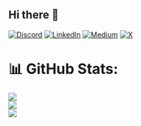 ## Hi there 👋

<!--
**sf4ult/sf4ult** is a ✨ _special_ ✨ repository because its `README.md` (this file) appears on your GitHub profile.

Here are some ideas to get you started:

- 🔭 I’m currently working on ...
- 🌱 I’m currently learning ...
- 👯 I’m looking to collaborate on ...
- 🤔 I’m looking for help with ...
- 💬 Ask me about ...
- 📫 How to reach me: ...
- 😄 Pronouns: ...
- ⚡ Fun fact: ...
-->


[![Discord](https://img.shields.io/badge/Discord-%237289DA.svg?logo=discord&logoColor=white)](https://discord.gg/durge5h#5496) [![LinkedIn](https://img.shields.io/badge/LinkedIn-%230077B5.svg?logo=linkedin&logoColor=white)](https://linkedin.com/in/durge5h) [![Medium](https://img.shields.io/badge/Medium-12100E?logo=medium&logoColor=white)](https://medium.com/@durge5h) [![X](https://img.shields.io/badge/X-black.svg?logo=X&logoColor=white)](https://x.com/durge5h) 



# 📊 GitHub Stats:
![](https://github-readme-stats.vercel.app/api?username=durge5h&theme=dark&hide_border=false&include_all_commits=false&count_private=false)<br/>
![](https://github-readme-streak-stats.herokuapp.com/?user=durge5h&theme=dark&hide_border=false)<br/>
![](https://github-readme-stats.vercel.app/api/top-langs/?username=durge5h&theme=dark&hide_border=false&include_all_commits=false&count_private=false&layout=compact)

<!-- Proudly created with GPRM ( https://gprm.itsvg.in ) -->
